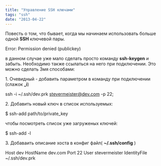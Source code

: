 ```yaml
---
title: "Управление SSH ключами"
tags: "ssh"
date: "2013-04-22"
---
```


Повесть о том, что бывает, когда мы начинаем использовать больше одной **SSH** ключевой пары.

Error: Permission denied (publickey)

в данном случае уже мало сделать просто команду **ssh-keygen** и забыть. Необходимо также ссылаться на него при подключении. Это можно сделать 3мя способами:

1\. Очевидный - добавить параметром в команду при подключении (слажок **_i**)

ssh -i ~/.ssh/dev.prk stevermeister@dev.com -p 22;

2\. Добавить новый ключ в список используемых:

$ ssh-add path/to/private_key

чтобы посмотреть список уже загруженых ключей:

$ ssh-add -l

3\. Добаваить описание хоста в конфиг файл( **~/.ssh/config** )

Host dev
  HostName dev.com
  Port 22
  User stevermeister
  IdentityFile ~/.ssh/dev.prk
